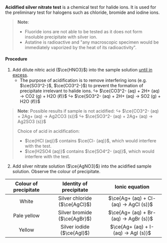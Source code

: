 **Acidified silver nitrate test** is a chemical test for halide ions. It is used for the preliminary test for halogens such as chloride, bromide and iodine ions.

> **Note**:
> - Fluoride ions are not able to be tested as it does not form insoluble precipitate with silver ion.
> - Astatine is radioactive and "any macroscopic specimen would be immediately vaporized by the heat of its radioactivity".

#### Procedure
1. Add dilute nitric acid ($\ce{HNO3}$) into the sample solution <u>until in excess</u>.
	- The purpose of acidification is to remove interfering ions (e.g. $\ce{SO3^2-}$, $\ce{CO3^2-}$) to prevent the formation of precipitate irrelevant to halide ions.
	  ↪️ $\ce{CO3^2- (aq) + 2H+ (aq) -> CO2 (g) + H2O (ℓ)}$
	  ↪️ $\ce{SO3^2- (aq) + 2H+ (aq) -> SO2 (g) + H2O (ℓ)}$

> **Note**:
> Possible results if sample is not acidified:
> ↪️ $\ce{CO3^2- (aq) + 2Ag+ (aq) -> Ag2CO3 (s)}$
> ↪️ $\ce{SO3^2- (aq) + 2Ag+ (aq) -> Ag2SO3 (s)}$
> 
> Choice of acid in acidification:
> - $\ce{HCl (aq)}$ contains $\ce{Cl- (aq)}$, which would interfere with the test.
> - $\ce{H2SO4 (aq)}$ contains $\ce{SO4^2- (aq)}$, which would interfere with the test.

2. Add silver nitrate solution ($\ce{AgNO3}$) into the acidified sample solution. Observe the colour of precipitate.

| Colour of precipitate | Identity of precipitate | Ionic equation |
| :--: | :--: | :--: |
| White | Silver chloride ($\ce{AgCl}$) | $\ce{Ag+ (aq) + Cl- (aq) -> AgCl (s)}$ |
| Pale yellow | Silver bromide ($\ce{AgBr}$) | $\ce{Ag+ (aq) + Br- (aq) -> AgBr (s)}$ |
| Yellow | Silver iodide ($\ce{AgI}$) | $\ce{Ag+ (aq) + I- (aq) -> AgI (s)}$ |

